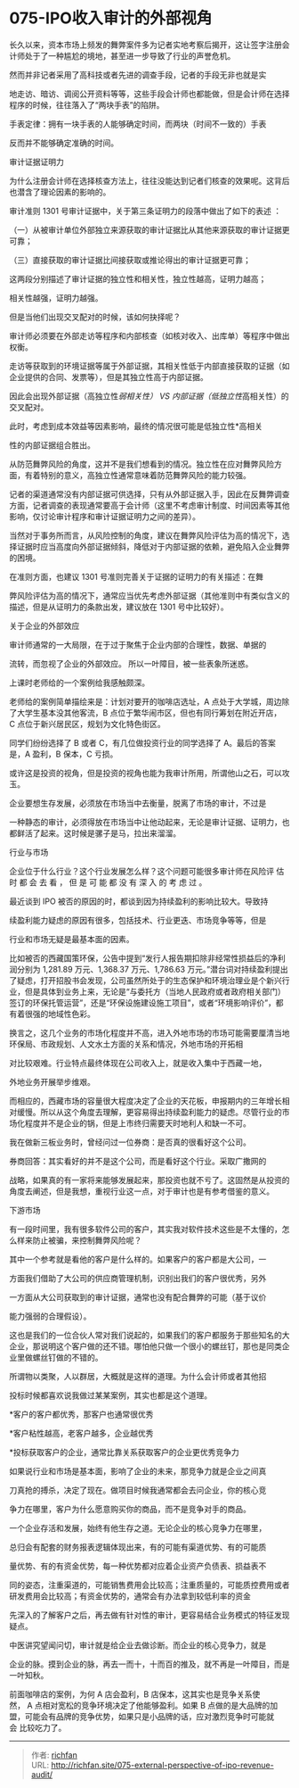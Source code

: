 # 075-IPO收入审计的外部视角

长久以来，资本市场上频发的舞弊案件多为记者实地考察后揭开，这让签字注册会计师处于了一种尴尬的境地，甚至进一步导致了行业的声誉危机。

然而并非记者采用了高科技或者先进的调查手段，记者的手段无非也就是实

地走访、暗访、调阅公开资料等等，这些手段会计师也都能做，但是会计师在选择程序的时候，往往落入了“两块手表”的陷阱。

手表定律：拥有一块手表的人能够确定时间，而两块（时间不一致的）手表

反而并不能够确定准确的时间。

审计证据证明力

为什么注册会计师在选择核查方法上，往往没能达到记者们核查的效果呢。这背后也潜含了理论因素的影响的。

审计准则 1301 号审计证据中，关于第三条证明力的段落中做出了如下的表述 ：

（一）从被审计单位外部独立来源获取的审计证据比从其他来源获取的审计证据更可靠；

（三）直接获取的审计证据比间接获取或推论得出的审计证据更可靠；

这两段分别描述了审计证据的独立性和相关性，独立性越高，证明力越高；

相关性越强，证明力越强。

但是当他们出现交叉配对的时候，该如何抉择呢？

审计师必须要在外部走访等程序和内部核查（如核对收入、出库单）等程序中做出权衡。

走访等获取到的环境证据等属于外部证据，其相关性低于内部直接获取的证据（如企业提供的合同、发票等），但是其独立性高于内部证据。

因此会出现外部证据（高独立性*弱相关性） VS 内部证据（低独立性*高相关性）的交叉配对。

此时，考虑到成本效益等因素影响，最终的情况很可能是低独立性*高相关

性的内部证据组合胜出。

从防范舞弊风险的角度，这并不是我们想看到的情况。独立性在应对舞弊风险方面，有着特别的意义，高独立性通常意味着防范舞弊风险的能力较强。

记者的渠道通常没有内部证据可供选择，只有从外部证据入手，因此在反舞弊调查方面，记者调查的表现通常要高于会计师（这里不考虑审计制度、时间因素等其他影响，仅讨论审计程序和审计证据证明力之间的差异）。

  

当然对于事务所而言，从风险控制的角度，建议在舞弊风险评估为高的情况下，选择证据时应当高度向外部证据倾斜，降低对于内部证据的依赖，避免陷入企业舞弊的困境。

在准则方面，也建议 1301 号准则完善关于证据的证明力的有关描述：在舞

弊风险评估为高的情况下，通常应当优先考虑外部证据（其他准则中有类似含义的描述，但是从证明力的条款出发，建议放在 1301 号中比较好）。

关于企业的外部效应

审计师通常的一大局限，在于过于聚焦于企业内部的合理性，数据、单据的

流转，而忽视了企业的外部效应。 所以一叶障目，被一些表象所迷惑。

上课时老师给的一个案例给我感触颇深。

老师给的案例简单描绘来是：计划对要开的咖啡店选址，A 点处于大学城，周边除了大学生基本没其他客流，B 点位于繁华闹市区，但也有同行筹划在附近开店，C 点位于新兴居民区，规划为文化特色街区。

同学们纷纷选择了 B 或者 C，有几位做投资行业的同学选择了 A。最后的答案是，A 盈利，B 保本，C 亏损。

或许这是投资的视角，但是投资的视角也能为我审计所用，所谓他山之石，可以攻玉。

  

企业要想生存发展，必须放在市场当中去衡量，脱离了市场的审计，不过是

一种静态的审计，必须得放在市场当中让他动起来，无论是审计证据、证明力，也都鲜活了起来。这时候是骡子是马，拉出来溜溜。

行业与市场

企业位于什么行业？这个行业发展怎么样？这个问题可能很多审计师在风险评 估 时 都 会 去 看 ， 但 是 可 能 都 没 有 深 入 的 考 虑 过 。

最近谈到 IPO 被否的原因的时，都谈到因为持续盈利的影响比较大。导致持

续盈利能力疑虑的原因有很多，包括技术、行业更迭、市场竞争等等，但是

行业和市场无疑是最基本面的因素。

比如被否的西藏国策环保，公告中提到“发行人报告期扣除非经常性损益后的净利润分别为 1,281.89 万元、1,368.37 万元、1,786.63 万元。”潜台词对持续盈利提出了疑虑，打开招股书会发现，公司虽然所处于的生态保护和环境治理业是个新兴行业，但是具体到业务上来，无论是“与委托方（当地人民政府或者政府相关部门）签订的环保托管运营”，还是“环保设施建设施工项目”，或者“环境影响评价”，都有着很强的地域性色彩。

换言之，这几个业务的市场化程度并不高，进入外地市场的市场可能需要厘清当地环保局、市政规划、人文水土方面的关系和情况，外地市场的开拓相

  

对比较艰难。行业特点最终体现在公司收入上，就是收入集中于西藏一地，

外地业务开展举步维艰。

而相应的，西藏市场的容量很大程度决定了企业的天花板，申报期内的三年增长相对缓慢。所以从这个角度去理解，更容易得出持续盈利能力的疑虑。尽管行业的市场化程度并不是企业的锅，但是上市终归需要天时地利人和缺一不可。

我在做新三板业务时，曾经问过一位券商：是否真的很看好这个公司。

券商回答：其实看好的并不是这个公司，而是看好这个行业。采取广撒网的

战略，如果真的有一家将来能够发展起来，那投资也就不亏了。这固然是从投资的角度去阐述，但是我想，重视行业这一点，对于审计也是有参考借鉴的意义。

下游市场

有一段时间里，我有很多软件公司的客户，其实我对软件技术这些是不太懂的，怎么样来防止被骗，来控制舞弊风险呢？

其中一个参考就是看他的客户是什么样的。如果客户的客户都是大公司，一

方面我们借助了大公司的供应商管理机制，识别出我们的客户很优秀，另外

一方面从大公司获取到的审计证据，通常也没有配合舞弊的可能（基于议价

能力强弱的合理假设）。

  

这也是我们的一位合伙人常对我们说起的，如果我们的客户都服务于那些知名的大企业，那说明这个客户做的还不错。哪怕他只做一个很小的螺丝钉，那也是同类企业里做螺丝钉做的不错的。

所谓物以类聚，人以群居，大概就是这样的道理。为什么会计师或者其他招

投标时候都喜欢说我做过某某案例，其实也都是这个道理。

*客户的客户都优秀，那客户也通常很优秀

*客户粘性越高，老客户越多，企业越优秀

*投标获取客户的企业，通常比靠关系获取客户的企业更优秀竞争力

如果说行业和市场是基本面，影响了企业的未来，那竞争力就是企业之间真

刀真抢的搏杀，决定了现在。做项目时候我通常都会去问企业，你的核心竞

争力在哪里，客户为什么愿意购买你的商品，而不是竞争对手的商品。

一个企业存活和发展，始终有他生存之道。无论企业的核心竞争力在哪里，

总归会有配套的财务报表逻辑体现出来，有的可能有渠道优势、有的可能质

量优势、有的有资金优势，每一种优势都对应着企业资产负债表、损益表不

同的姿态，注重渠道的，可能销售费用会比较高；注重质量的，可能质控费用或者研发费用会比较高；有资金优势的，通常会有办法拿到较低利率的资金

  

先深入的了解客户之后，再去做有针对性的审计，更容易结合业务模式的特征发现疑点。

中医讲究望闻问切，审计就是给企业去做诊断。而企业的核心竞争力，就是

企业的脉。摸到企业的脉，再去一而十，十而百的推及，就不再是一叶障目，而是一叶知秋。

前面咖啡店的案例，为何 A 店会盈利，B 店保本，这其实也是竞争关系使然， A 点相对宽松的竞争环境决定了他能够盈利。如果 B 点做的是大品牌的加盟，可能会有品牌的竞争优势，如果只是小品牌的话，应对激烈竞争时可能就会 比较吃力了。

---

> 作者: [richfan](https://richfan.site/)  
> URL: http://richfan.site/075-external-perspective-of-ipo-revenue-audit/  


